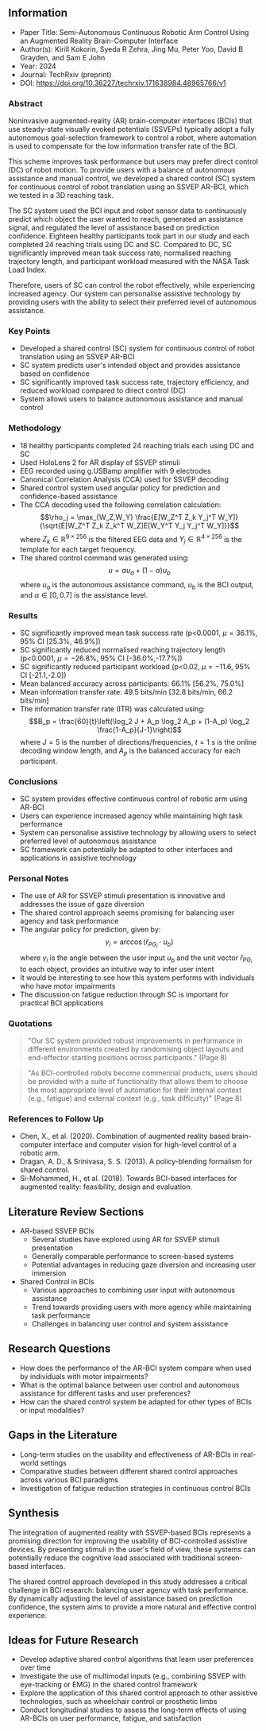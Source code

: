 ## Information

- Paper Title: Semi-Autonomous Continuous Robotic Arm Control Using an Augmented Reality Brain-Computer Interface
- Author(s): Kirill Kokorin, Syeda R Zehra, Jing Mu, Peter Yoo, David B Grayden, and Sam E John
- Year: 2024
- Journal: TechRxiv (preprint)
- DOI: https://doi.org/10.36227/techrxiv.171638984.48965766/v1

### Abstract

Noninvasive augmented-reality (AR) brain-computer interfaces (BCIs) that use steady-state visually evoked potentials (SSVEPs) typically adopt a fully autonomous goal-selection framework to control a robot, where automation is used to compensate for the low information transfer rate of the BCI. 

This scheme improves task performance but users may prefer direct control (DC) of robot motion. To provide users with a balance of autonomous assistance and manual control, we developed a shared control (SC) system for continuous control of robot translation using an SSVEP AR-BCI, which we tested in a 3D reaching task. 

The SC system used the BCI input and robot sensor data to continuously predict which object the user wanted to reach, generated an assistance signal, and regulated the level of assistance based on prediction confidence. Eighteen healthy participants took part in our study and each completed 24 reaching trials using DC and SC. Compared to DC, SC significantly improved mean task success rate, normalised reaching trajectory length, and participant workload measured with the NASA Task Load Index. 

Therefore, users of SC can control the robot effectively, while experiencing increased agency. Our system can personalise assistive technology by providing users with the ability to select their preferred level of autonomous assistance.

### Key Points

- Developed a shared control (SC) system for continuous control of robot translation using an SSVEP AR-BCI
- SC system predicts user's intended object and provides assistance based on confidence
- SC significantly improved task success rate, trajectory efficiency, and reduced workload compared to direct control (DC)
- System allows users to balance autonomous assistance and manual control

### Methodology

- 18 healthy participants completed 24 reaching trials each using DC and SC
- Used HoloLens 2 for AR display of SSVEP stimuli
- EEG recorded using g.USBamp amplifier with 9 electrodes
- Canonical Correlation Analysis (CCA) used for SSVEP decoding
- Shared control system used angular policy for prediction and confidence-based assistance
- The CCA decoding used the following correlation calculation: $$\rho_j = \max_{W_Z,W_Y} \frac{E[W_Z^T Z_k Y_j^T W_Y]}{\sqrt{E[W_Z^T Z_k Z_k^T W_Z]E[W_Y^T Y_j Y_j^T W_Y]}}$$ where $Z_k \in \mathbb{R}^{9\times256}$ is the filtered EEG data and $Y_j \in \mathbb{R}^{4\times256}$ is the template for each target frequency.
- The shared control command was generated using: $$u = \alpha u_a + (1 - \alpha)u_b$$ where $u_a$ is the autonomous assistance command, $u_b$ is the BCI output, and $\alpha \in [0, 0.7]$ is the assistance level.

### Results

- SC significantly improved mean task success rate (p<0.0001, $\mu=36.1\%$, 95% CI [25.3%, 46.9%])
- SC significantly reduced normalised reaching trajectory length (p<0.0001, $\mu=-26.8\%$, 95% CI [-36.0%,-17.7%])
- SC significantly reduced participant workload (p<0.02, $\mu=-11.6$, 95% CI [-21.1,-2.0])
- Mean balanced accuracy across participants: 66.1% [56.2%, 75.0%]
- Mean information transfer rate: 49.5 bits/min [32.8 bits/min, 66.2 bits/min]
- The information transfer rate (ITR) was calculated using: $$B_p = \frac{60}{t}\left(\log_2 J + A_p \log_2 A_p + (1-A_p) \log_2 \frac{1-A_p}{J-1}\right)$$ where $J=5$ is the number of directions/frequencies, $t=1$ s is the online decoding window length, and $A_p$ is the balanced accuracy for each participant.

### Conclusions

- SC system provides effective continuous control of robotic arm using AR-BCI
- Users can experience increased agency while maintaining high task performance
- System can personalise assistive technology by allowing users to select preferred level of autonomous assistance
- SC framework can potentially be adapted to other interfaces and applications in assistive technology

### Personal Notes

- The use of AR for SSVEP stimuli presentation is innovative and addresses the issue of gaze diversion
- The shared control approach seems promising for balancing user agency and task performance
- The angular policy for prediction, given by: $$\gamma_i = \arccos (\hat{r}_{PG_i} \cdot u_b)$$ where $\gamma_i$ is the angle between the user input $u_b$ and the unit vector $\hat{r}_{PG_i}$ to each object, provides an intuitive way to infer user intent
- It would be interesting to see how this system performs with individuals who have motor impairments
- The discussion on fatigue reduction through SC is important for practical BCI applications

### Quotations

> "Our SC system provided robust improvements in performance in different environments created by randomising object layouts and end-effector starting positions across participants." (Page 8)

> "As BCI-controlled robots become commercial products, users should be provided with a suite of functionality that allows them to choose the most appropriate level of automation for their internal context (e.g., fatigue) and external context (e.g., task difficulty)" (Page 8)

### References to Follow Up

- Chen, X., et al. (2020). Combination of augmented reality based brain-computer interface and computer vision for high-level control of a robotic arm.
- Dragan, A. D., & Srinivasa, S. S. (2013). A policy-blending formalism for shared control.
- Si-Mohammed, H., et al. (2018). Towards BCI-based interfaces for augmented reality: feasibility, design and evaluation.

## Literature Review Sections

- AR-based SSVEP BCIs
    - Several studies have explored using AR for SSVEP stimuli presentation
    - Generally comparable performance to screen-based systems
    - Potential advantages in reducing gaze diversion and increasing user immersion
- Shared Control in BCIs
    - Various approaches to combining user input with autonomous assistance
    - Trend towards providing users with more agency while maintaining task performance
    - Challenges in balancing user control and system assistance

## Research Questions

- How does the performance of the AR-BCI system compare when used by individuals with motor impairments?
- What is the optimal balance between user control and autonomous assistance for different tasks and user preferences?
- How can the shared control system be adapted for other types of BCIs or input modalities?

## Gaps in the Literature

- Long-term studies on the usability and effectiveness of AR-BCIs in real-world settings
- Comparative studies between different shared control approaches across various BCI paradigms
- Investigation of fatigue reduction strategies in continuous control BCIs

## Synthesis

The integration of augmented reality with SSVEP-based BCIs represents a promising direction for improving the usability of BCI-controlled assistive devices. By presenting stimuli in the user's field of view, these systems can potentially reduce the cognitive load associated with traditional screen-based interfaces. 

The shared control approach developed in this study addresses a critical challenge in BCI research: balancing user agency with task performance. By dynamically adjusting the level of assistance based on prediction confidence, the system aims to provide a more natural and effective control experience.

## Ideas for Future Research

- Develop adaptive shared control algorithms that learn user preferences over time
- Investigate the use of multimodal inputs (e.g., combining SSVEP with eye-tracking or EMG) in the shared control framework
- Explore the application of this shared control approach to other assistive technologies, such as wheelchair control or prosthetic limbs
- Conduct longitudinal studies to assess the long-term effects of using AR-BCIs on user performance, fatigue, and satisfaction